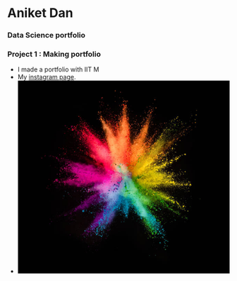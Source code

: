 
# Aniket Dan
### Data Science portfolio

### Project 1 : Making portfolio
- I made a portfolio with IIT M
- My [instagram page](https://www.instagram.com/annoyniket).
- ![Flower!](assests/image.jpg)

<html>  
<head>
<style>
body {
  background-image: url(https://maxcdn.icons8.com/app/uploads/2018/08/sunrise-photo.jpg);
);
  background-repeat: no-repeat;
}
</style>
</head>
<body>


